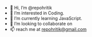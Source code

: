 - 👋 Hi, I’m @repohritik
- 👀 I’m interested in  Coding.
- 🌱 I’m currently learning JavaScript.
- 💞️ I’m looking to collaborate on 
- 📫  reach me at repohritik@gmail.com

<!---
repohritik/repohritik is a ✨ special ✨ repository because its `README.md` (this file) appears on your GitHub profile.
You can click the Preview link to take a look at your changes.
--->
